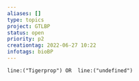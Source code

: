 ```yaml
---
aliases: []
type: topics
project: GTLBP
status: open
priority: p2
creationtag: 2022-06-27 10:22
infotags: bioBP
---
```

```query 
line:("Tigerprop") OR  line:("undefined") 
```